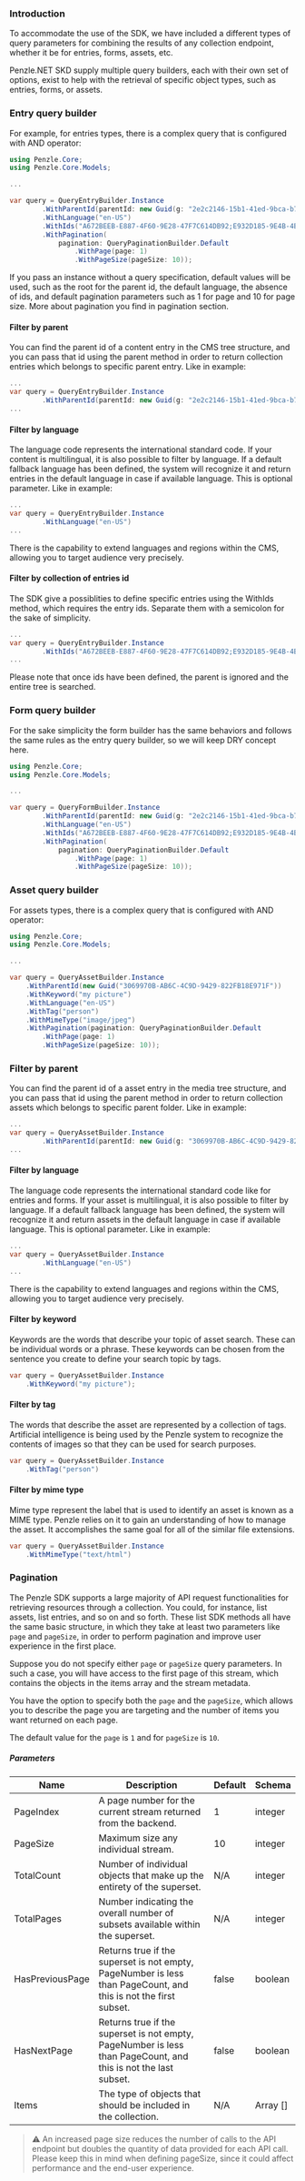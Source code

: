 ### **Introduction**

To accommodate the use of the SDK, we have included a different types of query parameters for combining the results of any collection endpoint, whether it be for entries, forms, assets, etc.

Penzle.NET SKD supply multiple query builders, each with their own set of options, exist to help with the retrieval of specific object types, such as entries, forms, or assets.

### Entry query builder

For example, for entries types, there is a complex query that is configured with AND operator:

```csharp
using Penzle.Core;
using Penzle.Core.Models;

...

var query = QueryEntryBuilder.Instance
        .WithParentId(parentId: new Guid(g: "2e2c2146-15b1-41ed-9bca-b77e346f8f0a"))
        .WithLanguage("en-US")
        .WithIds("A672BEEB-E887-4F60-9E28-47F7C614DB92;E932D185-9E4B-4B03-B0B2-DEA6D26E6F56")
        .WithPagination(
            pagination: QueryPaginationBuilder.Default
                .WithPage(page: 1)
                .WithPageSize(pageSize: 10));
```

If you pass an instance without a query specification, default values will be used, such as the root for the parent id, the default language, the absence of ids, and default pagination parameters such as 1 for page and 10 for page size. More about pagination you find in pagination section.

#### Filter by parent

You can find the parent id of a content entry in the CMS tree structure, and you can pass that id using the parent method in order to return collection entries which belongs to specific parent entry. Like in example:

```csharp
...
var query = QueryEntryBuilder.Instance
        .WithParentId(parentId: new Guid(g: "2e2c2146-15b1-41ed-9bca-b77e346f8f0a")):
...
```

#### Filter by language

The language code represents the international standard code. If your content is multilingual, it is also possible to filter by language. If a default fallback language has been defined, the system will recognize it and return entries in the default language in case if available language. This is optional parameter. Like in example:

```csharp
...
var query = QueryEntryBuilder.Instance
        .WithLanguage("en-US")
...
```

There is the capability to extend languages and regions within the CMS, allowing you to target audience very precisely.

#### Filter by collection of entries id

The SDK give a possiblities to define specific entries using the WithIds method, which requires the entry ids. Separate them with a semicolon for the sake of simplicity.

```csharp
...
var query = QueryEntryBuilder.Instance
        .WithIds("A672BEEB-E887-4F60-9E28-47F7C614DB92;E932D185-9E4B-4B03-B0B2-DEA6D26E6F56")
...
```

Please note that once ids have been defined, the parent is ignored and the entire tree is searched.

### Form query builder

For the sake simplicity the form builder has the same behaviors and follows the same rules as the entry query builder, so we will keep DRY concept here.

```csharp
using Penzle.Core;
using Penzle.Core.Models;

...

var query = QueryFormBuilder.Instance
        .WithParentId(parentId: new Guid(g: "2e2c2146-15b1-41ed-9bca-b77e346f8f0a"))
        .WithLanguage("en-US")
        .WithIds("A672BEEB-E887-4F60-9E28-47F7C614DB92;E932D185-9E4B-4B03-B0B2-DEA6D26E6F56")
        .WithPagination(
            pagination: QueryPaginationBuilder.Default
                .WithPage(page: 1)
                .WithPageSize(pageSize: 10));
```

### Asset query builder

For assets types, there is a complex query that is configured with AND operator:

```csharp
using Penzle.Core;
using Penzle.Core.Models;

...

var query = QueryAssetBuilder.Instance
    .WithParentId(new Guid("3069970B-AB6C-4C9D-9429-822FB18E971F"))
    .WithKeyword("my picture")
    .WithLanguage("en-US")
    .WithTag("person")
    .WithMimeType("image/jpeg")
    .WithPagination(pagination: QueryPaginationBuilder.Default
        .WithPage(page: 1)
        .WithPageSize(pageSize: 10));
```

### Filter by parent

You can find the parent id of a asset entry in the media tree structure, and you can pass that id using the parent method in order to return collection assets which belongs to specific parent folder. Like in example:

```csharp
...
var query = QueryAssetBuilder.Instance
        .WithParentId(parentId: new Guid(g: "3069970B-AB6C-4C9D-9429-822FB18E971F")):
...
```

#### Filter by language

The language code represents the international standard code like for entries and forms. If your asset is multilingual, it is also possible to filter by language. If a default fallback language has been defined, the system will recognize it and return assets in the default language in case if available language. This is optional parameter. Like in example:

```csharp
...
var query = QueryAssetBuilder.Instance
        .WithLanguage("en-US")
...
```

There is the capability to extend languages and regions within the CMS, allowing you to target audience very precisely.

#### Filter by keyword

Keywords are the words that describe your topic of asset search. These can be individual words or a phrase. These keywords can be chosen from the sentence you create to define your search topic by tags.

```csharp
var query = QueryAssetBuilder.Instance
    .WithKeyword("my picture");
```

#### Filter by tag

The words that describe the asset are represented by a collection of tags. Artificial intelligence is being used by the Penzle system to recognize the contents of images so that they can be used for search purposes.

```csharp
var query = QueryAssetBuilder.Instance
    .WithTag("person")
```

#### Filter by mime type

Mime type represent the label that is used to identify an asset is known as a MIME type. Penzle relies on it to gain an understanding of how to manage the asset. It accomplishes the same goal for all of the similar file extensions.

```csharp
var query = QueryAssetBuilder.Instance
    .WithMimeType("text/html")
```

### Pagination

The Penzle SDK supports a large majority of API request functionalities for retrieving resources through a collection. You could, for instance, list assets, list entries, and so on and so forth. These list SDK methods all have the same basic structure, in which they take at least two parameters like `page` and `pageSize`, in order to perform pagination and improve user experience in the first place.

Suppose you do not specify either `page` or `pageSize` query parameters. In such a case, you will have access to the first page of this stream, which contains the objects in the items array and the stream metadata.

You have the option to specify both the `page` and the `pageSize`, which allows you to describe the page you are targeting and the number of items you want returned on each page.

The default value for the `page` is `1` and for `pageSize` is `10`.

##### **Parameters**

| Name            | Description                                                                                                     | Default | Schema   |
| --------------- | --------------------------------------------------------------------------------------------------------------- | ------- | -------- |
| PageIndex       | A page number for the current stream returned from the backend.                                                 | 1       | integer  |
| PageSize        | Maximum size any individual stream.                                                                             | 10      | integer  |
| TotalCount      | Number of individual objects that make up the entirety of the superset.                                         | N/A     | integer  |
| TotalPages      | Number indicating the overall number of subsets available within the superset.                                  | N/A     | integer  |
| HasPreviousPage | Returns true if the superset is not empty, PageNumber is less than PageCount, and this is not the first subset. | false   | boolean  |
| HasNextPage     | Returns true if the superset is not empty, PageNumber is less than PageCount, and this is not the last subset.  | false   | boolean  |
| Items           | The type of objects that should be included in the collection.                                                  | N/A     | Array [] |

> ⚠️ An increased page size reduces the number of calls to the API endpoint but doubles the quantity of data provided for each API call. Please keep this in mind when defining pageSize, since it could affect performance and the end-user experience.
